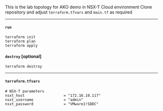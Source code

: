 This is the lab topology for AKO demo in NSX-T Cloud environment
Clone repository and adjust `terraform.tfvars` and `main.tf` as required  

---

#### `run`
```
terraform init
terraform plan
terraform apply
```

#### `destroy` [optional]
```
terraform destroy
```

---

#### `terraform.tfvars`
```
# NSX-T parameters
nsxt_host                  = "172.16.10.117"
nsxt_username              = "admin"
nsxt_password              = "VMware1!SDDC"

```
